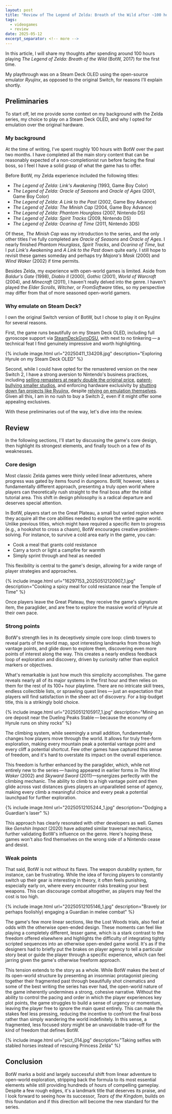 ```yaml
---
layout: post
title: "Review of The Legend of Zelda: Breath of the Wild after ~100 hours of blind playthrough"
tags:
  - videogames
  - review
date: 2025-05-12
excerpt_separator: <!-- more -->
---
```


In this article, I will share my thoughts after spending around 100 hours playing _The Legend of Zelda: Breath of the Wild_ (BotW, 2017) for the first time.

<!-- more -->

My playthrough was on a Steam Deck OLED using the open-source emulator _Ryujinx_, as opposed to the original Switch, for reasons I'll explain shortly.

## Preliminaries
To start off, let me provide some context on my background with the Zelda series, my choice to play on a Steam Deck OLED, and why I opted for emulation over the original hardware.

### My background
At the time of writing, I've spent roughly 100 hours with BotW over the past two months. I have completed all the main story content that can be reasonably expected of a non-completionist run before facing the final boss, so I feel I have a solid grasp of what the game has to offer.

Before BotW, my Zelda experience included the following titles:

- _The Legend of Zelda: Link's Awakening_ (1993, Game Boy Color)
- _The Legend of Zelda: Oracle of Seasons_ and _Oracle of Ages_ (2001, Game Boy Color)
- _The Legend of Zelda: A Link to the Past_ (2002, Game Boy Advance)
- _The Legend of Zelda: The Minish Cap_ (2004, Game Boy Advance)
- _The Legend of Zelda: Phantom Hourglass_ (2007, Nintendo DS)
- _The Legend of Zelda: Spirit Tracks_ (2009, Nintendo DS)
- _The Legend of Zelda: Ocarina of Time_ (2011, Nintendo 3DS)

Of these, _The Minish Cap_ was my introduction to the series, and the only other titles I've fully completed are _Oracle of Seasons_ and _Oracle of Ages_. I nearly finished _Phantom Hourglass_, _Spirit Tracks_, and _Ocarina of Time_, but I put _Link's Awakening_ and _A Link to the Past_ down quite early. I still hope to revisit these games someday and perhaps try _Majora's Mask_ (2000) and _Wind Waker_ (2002) if time permits.

Besides Zelda, my experience with open-world games is limited. Aside from _Baldur's Gate_ (1998), _Diablo II_ (2000), _Gothic_ (2001), _World of Warcraft_ (2004), and _Minecraft_ (2011), I haven't really delved into the genre. I haven't played the _Elder Scrolls_, _Witcher_, or _FromSoftware_ titles, so my perspective may differ from that of more seasoned open-world gamers.

### Why emulate on Steam Deck?
I own the original Switch version of BotW, but I chose to play it on Ryujinx for several reasons.

First, the game runs beautifully on my Steam Deck OLED, including full gyroscope support via [SteamDeckGyroDSU][1], with next to no tinkering&thinsp;—&thinsp;a technical feat I find genuinely impressive and worth highlighting.

  {% include image.html url="20250411_134208.jpg"
    description="Exploring Hyrule on my Steam Deck OLED" %}

Second, while I could have opted for the remastered version on the new Switch 2, I have a strong aversion to Nintendo's business practices, including [selling remasters at nearly double the original price][3], [patent-bullying smaller studios][5], and enforcing hardware exclusivity by [shutting down fan projects like Ryujinx][2], despite [relying on emulation themselves][4]. Given all this, I am in no rush to buy a Switch 2, even if it might offer some appealing exclusives.

With these preliminaries out of the way, let's dive into the review.

## Review
In the following sections, I'll start by discussing the game's core design, then highlight its strongest elements, and finally touch on a few of its weaknesses.

### Core design
Most classic Zelda games were thinly veiled linear adventures, where progress was gated by items found in dungeons. BotW, however, takes a fundamentally different approach, presenting a truly open world where players can theoretically rush straight to the final boss after the initial tutorial area. This shift in design philosophy is a radical departure and deserves special attention.

In BotW, players start on the Great Plateau, a small but varied region where they acquire all the core abilities needed to explore the entire game world. Unlike previous titles, which might have required a specific item to progress (e.g., a hookshot to cross a chasm), BotW encourages creative problem-solving. For instance, to survive a cold area early in the game, you can:

- Cook a meal that grants cold resistance
- Carry a torch or light a campfire for warmth
- Simply sprint through and heal as needed

This flexibility is central to the game's design, allowing for a wide range of player strategies and approaches.

  {% include image.html url="16297153_20250512120907_1.jpg"
    description="Cooking a spicy meal for cold resistance near the Temple of Time" %}

Once players leave the Great Plateau, they receive the game's signature item, the paraglider, and are free to explore the massive world of Hyrule at their own pace.

### Strong points
BotW's strength lies in its deceptively simple core loop: climb towers to reveal parts of the world map, spot interesting landmarks from those high vantage points, and glide down to explore them, discovering even more points of interest along the way. This creates a nearly endless feedback loop of exploration and discovery, driven by curiosity rather than explicit markers or objectives.

What's remarkable is just how much this simplicity accomplishes. The game reveals nearly all of its major systems in the first hour and then relies on them for the rest of its 100+ hour playtime. There are no intricate skill trees, endless collectible lists, or sprawling quest lines&thinsp;—&thinsp;just an expectation that players will find satisfaction in the sheer act of discovery. For a big-budget title, this is a strikingly bold choice.

  {% include image.html url="20250512105917_1.jpg"
    description="Mining an ore deposit near the Dueling Peaks Stable&thinsp;—&thinsp;because the economy of Hyrule runs on shiny rocks" %}

The climbing system, while seemingly a small addition, fundamentally changes how players move through the world. It allows for truly free-form exploration, making every mountain peak a potential vantage point and every cliff a potential shortcut. Few other games have captured this sense of freedom, and it's hard to overstate its impact on the overall experience.

This freedom is further enhanced by the paraglider, which, while not entirely new to the series&thinsp;—&thinsp;having appeared in earlier forms in _The Wind Waker_ (2002) and _Skyward Sword_ (2011)—synergizes perfectly with the climbing mechanic. The ability to climb to a high vantage point and then glide across vast distances gives players an unparalleled sense of agency, making every climb a meaningful choice and every peak a potential launchpad for further exploration.

  {% include image.html url="20250512105244_1.jpg"
    description="Dodging a Guardian's laser" %}

This approach has clearly resonated with other developers as well. Games like _Genshin Impact_ (2020) have adopted similar traversal mechanics, further validating BotW's influence on the genre. Here's hoping these games won't also find themselves on the wrong side of a Nintendo cease and desist.

### Weak points
That said, BotW is not without its flaws. The weapon durability system, for instance, can be frustrating. While the idea of forcing players to constantly switch up their gear is interesting in theory, it often feels punishing, especially early on, where every encounter risks breaking your best weapons. This can discourage combat altogether, as players may feel the cost is too high.

  {% include image.html url="20250512105146_1.jpg"
    description="Bravely (or perhaps foolishly) engaging a Guardian in melee combat" %}

The game's few more linear sections, like the Lost Woods trials, also feel at odds with the otherwise open-ended design. These moments can feel like playing a completely different, lesser game, which is a stark contrast to the freedom offered elsewhere and highlights the difficulty of integrating tightly scripted sequences into an otherwise open-ended game world. It's as if the designers had to briefly put the brakes on player agency to tell a particular story beat or guide the player through a specific experience, which can feel jarring given the game's otherwise freeform approach.

This tension extends to the story as a whole. While BotW makes the best of its open-world structure by presenting an insomniac protagonist piecing together their fragmented past through beautifully shot cinematics and some of the best writing the series has ever had, the open-world nature of the game inherently undermines a strong, cohesive narrative. Without the ability to control the pacing and order in which the player experiences key plot points, the game struggles to build a sense of urgency or momentum, leaving the player free to ignore the main quest entirely. This can make the stakes feel less pressing, reducing the incentive to confront the final boss rather than simply wandering the world indefinitely. In this sense, a fragmented, less focused story might be an unavoidable trade-off for the kind of freedom that defines BotW.

  {% include image.html url="pict_014.jpg"
    description="Taking selfies with stabled horses instead of rescuing Princess Zelda" %}

## Conclusion
BotW marks a bold and largely successful shift from linear adventure to open-world exploration, stripping back the formula to its most essential elements while still providing hundreds of hours of compelling gameplay. Despite a few rough edges, it's a landmark title that deserves its praise, and I look forward to seeing how its successor, _Tears of the Kingdom_, builds on this foundation and if this direction will become the new standard for the series.

 [1]: https://github.com/kmicki/SteamDeckGyroDSU
 [2]: https://www.theverge.com/2024/10/1/24259791/nintendo-ryujinx-switch-emulator-gdkchan-removed-downloads-github
 [3]: https://www.tweaktown.com/news/104575/nintendo-confirms-90-price-for-full-breath-of-the-wild-experience-on-switch-2/index.html
 [4]: https://fandomwire.com/rules-for-thee-not-for-me-nintendos-museum-uncovers-major-hypocrisy-turns-out-emulating-games-is-fine-as-long-as-you-arent-doing-it/
 [5]: https://www.theverge.com/news/663210/palworld-updates-feature-removed-nintendo-lawsuit
